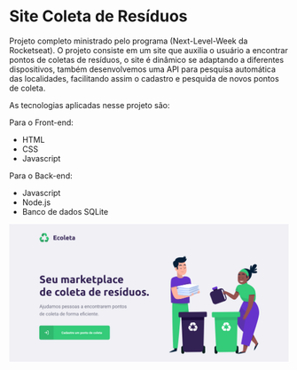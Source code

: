 # Site Coleta de Resíduos
Projeto completo ministrado pelo programa (Next-Level-Week da Rocketseat).
O projeto consiste em um site que auxilia o usuário a encontrar pontos de coletas de resíduos, o site é dinâmico se adaptando a diferentes dispositivos, também desenvolvemos uma API para pesquisa automática das localidades, facilitando assim o cadastro e pesquida de novos pontos de coleta.

As tecnologias aplicadas nesse projeto são:

Para o Front-end:
- HTML
- CSS
- Javascript

Para o Back-end:
- Javascript
- Node.js
- Banco de dados SQLite

![image](https://github.com/Jonas-Chaves/siteColetaProjetoNLW/blob/master/homePage.png?raw=true)
